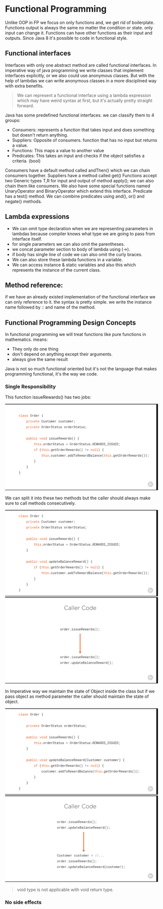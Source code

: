 # Functional Programming

Unlike OOP in FP we focus on only functions and, we get rid of boilerplate.
Functions output is always the same no matter the condition or state. only input can change it.
Functions can have other functions as their input and outputs. Since Java 8 it's possible to code in functional style.

## Functional interfaces

Interfaces with only one abstract method are called functional interfaces. In imperative way of java programming we
write classes that implement interfaces explicitly, or we also could use anonymous classes. But with the help of lambdas
we can write anonymous classes in a more disciplined way with extra benefits.

> We can represent a functional interface using a lambda expression which may have weird syntax at first, but it's
> actually pretty straight forward.

Java has some predefined functional interfaces. we can classify them to 4 groups:

- Consumers: represents a function that takes input and does something but doesn't return anything.
- Suppliers: Opposite of consumers. function that has no input but returns a value.
- Functions: This maps a value to another value
- Predicates: This takes an input and checks if the object satisfies a criteria. (bool)

Consumers have a default method called andThen() which we can chain consumers together.
Suppliers have a method called get()
Functions accept two Generic types T,R for input and output of method apply(); we can also chain them like consumers.
We also have some special functions named UnaryOperator and BinaryOperator which extend this interface.
Predicate has a test() method. We can combine predicates using and(), or() and negate() methods.

## Lambda expressions

* We can omit type declaration when we are representing parameters in lambdas because compiler knows what type we are
  going to pass from interface itself.
* for single parameters we can also omit the parentheses.
* we concat parameter section to body of lambda using (->).
* if body has single line of code we can also omit the curly braces.
* We can also store these lambda functions in a variable.
* We can access instance & static variables and also this which represents the instance of the current class.

## Method reference:

if we have an already existed implementation of the functional interface we can only reference to it.
the syntax is pretty simple. we write the instance name followed by :: and name of the method.

## Functional Programming Design Concepts

In functional programming we will treat functions like pure functions in mathematics. means:

* They only do one thing
* don't depend on anything except their arguments.
* always give the same result

Java is not so much functional oriented but it's not the language that makes programming functional, it's the way we
code.

### Single Responsibility

This function issueRewards() has two jobs:

![functional](./pics/functional1.png)

We can split it into these two methods but the caller should always make sure to call methods consecutively.

![functional](./pics/functional2.png)
![functional](./pics/functional3.png)

In Imperative way we maintain the state of Object inside the class but if we pass object as method parameter the caller
should maintain the state of object.

![functional](./pics/functional4.png)
![functional](./pics/functional5.png)

> void type is not applicable with void return type.

### No side effects

